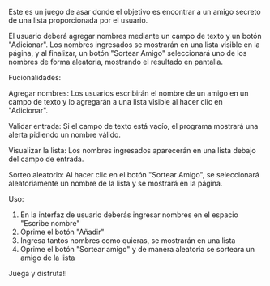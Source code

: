 Este es un juego de asar donde el objetivo es encontrar a un amigo secreto de una lista proporcionada por el usuario.

El usuario deberá agregar nombres mediante un campo de texto y un botón "Adicionar". Los nombres ingresados se mostrarán en una lista visible en la página, y al finalizar, un botón "Sortear Amigo" seleccionará uno de los nombres de forma aleatoria, mostrando el resultado en pantalla.

Fucionalidades:

Agregar nombres: Los usuarios escribirán el nombre de un amigo en un campo de texto y lo agregarán a una lista visible al hacer clic en "Adicionar".

Validar entrada: Si el campo de texto está vacío, el programa mostrará una alerta pidiendo un nombre válido.

Visualizar la lista: Los nombres ingresados aparecerán en una lista debajo del campo de entrada.

Sorteo aleatorio: Al hacer clic en el botón "Sortear Amigo", se seleccionará aleatoriamente un nombre de la lista y se mostrará en la página.

Uso:
1. En la interfaz de usuario deberás ingresar nombres en el espacio "Escribe nombre"
2. Oprime el botón "Añadir"
3. Ingresa tantos nombres como quieras, se mostrarán en una lista
4. Oprime el botón "Sortear amigo" y de manera aleatoria se sorteara un amigo de la lista

Juega y disfruta!!